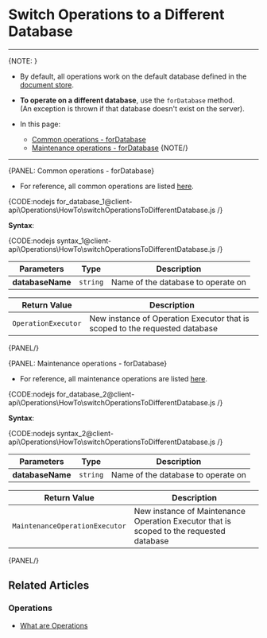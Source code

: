 # Switch Operations to a Different Database

---

{NOTE: }

* By default, all operations work on the default database defined in the [document store](../../../client-api/creating-document-store).

* **To operate on a different database**, use the `forDatabase` method.  
  (An exception is thrown if that database doesn't exist on the server).

* In this page:
    * [Common operations - forDatabase](../../../client-api/operations/how-to/switch-operations-to-a-different-database#common-operations---fordatabase)
    * [Maintenance operations - forDatabase](../../../client-api/operations/how-to/switch-operations-to-a-different-database#maintenance-operations---fordatabase)
{NOTE/}

---

{PANEL: Common operations - forDatabase}

* For reference, all common operations are listed [here](../../../client-api/operations/what-are-operations#common-operations).

{CODE:nodejs for_database_1@client-api\Operations\HowTo\switchOperationsToDifferentDatabase.js /}

**Syntax**:

{CODE:nodejs syntax_1@client-api\Operations\HowTo\switchOperationsToDifferentDatabase.js /}

| Parameters | Type | Description |
| - | - | - |
| **databaseName** | `string` | Name of the database to operate on |

| Return Value | Description |
| - | - |
| `OperationExecutor` | New instance of Operation Executor that is scoped to the requested database |

{PANEL/}

{PANEL: Maintenance operations - forDatabase}

* For reference, all maintenance operations are listed [here](../../../client-api/operations/what-are-operations#maintenance-operations).

{CODE:nodejs for_database_2@client-api\Operations\HowTo\switchOperationsToDifferentDatabase.js /}

**Syntax**:

{CODE:nodejs syntax_2@client-api\Operations\HowTo\switchOperationsToDifferentDatabase.js /}

| Parameters | Type | Description |
| - | - | - |
| **databaseName** | `string` | Name of the database to operate on |

| Return Value | Description |
| - | - |
| `MaintenanceOperationExecutor` | New instance of Maintenance Operation Executor that is scoped to the requested database |

{PANEL/}

## Related Articles

### Operations

- [What are Operations](../../../client-api/operations/what-are-operations)
